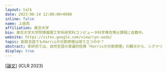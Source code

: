 ```yaml
---
layout: talk
date: 2023-06-14 12:00:00+0900
inline: false
name: 上田亮
affiliation: 東京大学
bio: 東京大学大学院情報理工学系研究科コンピュータ科学専攻博士課程に在籍中。
website: https://sites.google.com/view/ryo-ueda/
topic: 創発言語でもHarrisの分節原理は成り立つのか？
abstract: 本研究では、自然言語の普遍的性質「Harrisの分節原理」の観点から、シグナリングゲームにおいて生じる創発言語が有意味な「単語」をもつかどうかを検証しました。創発言語とは、シミュレーション上の環境においてエージェント間で生じる人工的なコミュニケーション、又はそのプロトコルを指す概念です。しかし、このような疑似的な言語が、自然言語と同じ性質を持つかどうかはそれほど自明ではありません。実際、構成性やZipf短縮などの観点から創発言語と自然言語の乖離が指摘されてきました。私たちは、先行研究からさらに一歩進んで、創発言語がHarrisの分節原理を満たすかどうかを検証してみることにしました。Harrisの分節原理は、単語の意味を参照せずとも、音素列のみから単語境界がある程度推定可能であるという自然言語の性質です。Harrisの分節原理に基づく単語分割手法を用いて、創発言語が有意味な「単語」を持つかどうかを検証しました。その結果、創発言語はHarrisの分節原理を満たすためのいくつかの前提条件を満たしてはいるものの、有意味な「単語」をもたないことが示唆されました。これは、シグナリングゲームという言語創発分野で頻繁に用いられる設定には、自然言語らしい言語が創発するための要素が欠けており、創発言語と自然言語の間にはまだまだ埋めなければならないギャップがあることを暗示しています。
display: true
---
```


[[論文]](https://openreview.net/forum?id=b4t9_XASt6G)  (ICLR 2023)

